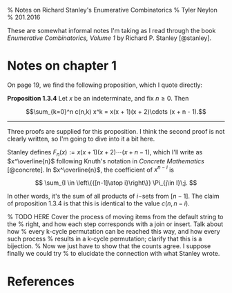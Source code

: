% Notes on Richard Stanley's Enumerative Combinatorics
% Tyler Neylon
% 201.2016

These are somewhat informal notes I'm taking as I read through the book
*Enumerative Combinatorics, Volume 1* by Richard P. Stanley [@stanley].


# Notes on chapter 1

On page 19, we find the following proposition, which I quote directly:

**Proposition 1.3.4**
Let $x$ be an indeterminate, and fix $n\ge 0$. Then

$$\sum_{k=0}^n c(n,k) x^k = x(x + 1)(x + 2)\cdots (x + n - 1).$$

---

Three proofs are supplied for this proposition. I think the second proof is not
clearly written, so I'm going to dive into it a bit here.

Stanley defines $F_n(x) := x(x + 1)(x + 2)\cdots (x + n - 1)$, which I'll write
as $x^\overline{n}$ following Knuth's notation in *Concrete Mathematics*
[@concrete].
In $x^\overline{n}$, the coefficient of $x^{n-i}$ is

$$ \sum_{I \in \left\{{[n-1]\atop i}\right\}} \Pi_{j\in I}\;j. $$

In other words, it's the sum of all products of $i-$sets from $[n-1]$.
The claim of proposition 1.3.4 is that this is identical to the value
$c(n,n-i)$.

% TODO HERE Cover the process of moving items from the default string to the
% right, and how each step corresponds with a join or insert. Talk about how
% every k-cycle permutation can be reached this way, and how every such process
% results in a k-cycle permutation; clarify that this is a bijection.
% Now we just have to show that the counts agree. I suppose finally we could try
% to elucidate the connection with what Stanley wrote.


# References

